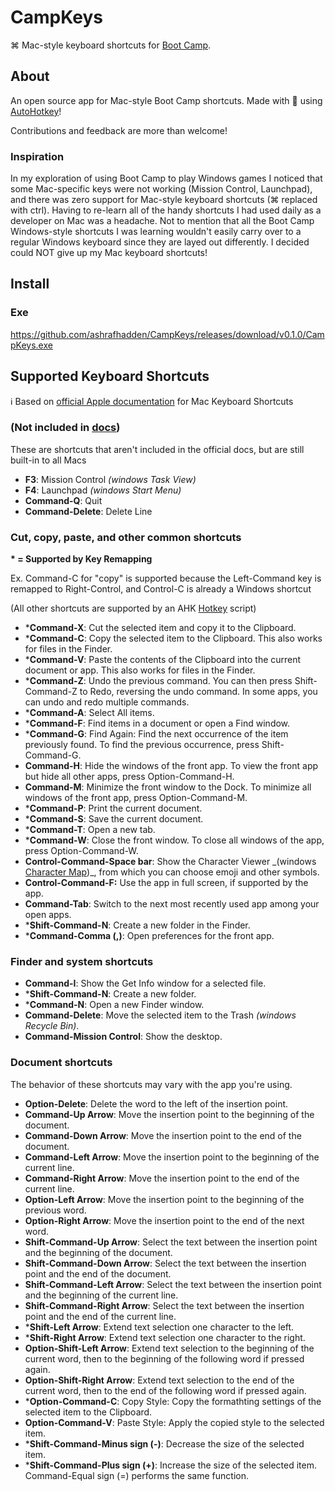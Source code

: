 # CampKeys

⌘ Mac-style keyboard shortcuts for [Boot Camp](https://support.apple.com/boot-camp).

## About

An open source app for Mac-style Boot Camp shortcuts. Made with :purple_heart: using [AutoHotkey](https://www.autohotkey.com/)!

Contributions and feedback are more than welcome!

### Inspiration

In my exploration of using Boot Camp to play Windows games I noticed that some Mac-specific keys were not working (Mission Control, Launchpad), and there was zero support for Mac-style keyboard shortcuts (⌘ replaced with ctrl). Having to re-learn all of the handy shortcuts I had used daily as a developer on Mac was a headache. Not to mention that all the Boot Camp Windows-style shortcuts I was learning wouldn't easily carry over to a regular Windows keyboard since they are layed out differently. I decided could NOT give up my Mac keyboard shortcuts!

## Install

### Exe

https://github.com/ashrafhadden/CampKeys/releases/download/v0.1.0/CampKeys.exe

## Supported Keyboard Shortcuts

:information_source: Based on [official Apple documentation](https://support.apple.com/en-us/HT201236) for Mac Keyboard Shortcuts

### (Not included in [docs](https://support.apple.com/en-us/HT201236))

These are shortcuts that aren't included in the official docs, but are still built-in to all Macs

- **F3**: Mission Control _(windows Task View)_
- **F4**: Launchpad _(windows Start Menu)_
- **Command-Q**: Quit
- **Command-Delete**: Delete Line

### Cut, copy, paste, and other common shortcuts

**\* = Supported by Key Remapping**

Ex. Command-C for "copy" is supported because the Left-Command key is remapped to Right-Control, and Control-C is already a Windows shortcut

(All other shortcuts are supported by an AHK [Hotkey](https://www.autohotkey.com/docs/Hotkeys.htm) script)

- \***Command-X**: Cut the selected item and copy it to the Clipboard.
- \***Command-C**: Copy the selected item to the Clipboard. This also works for files in the Finder.
- \***Command-V**: Paste the contents of the Clipboard into the current document or app. This also works for files in the Finder.
- \***Command-Z**: Undo the previous command. You can then press Shift-Command-Z to Redo, reversing the undo command. In some apps, you can undo and redo multiple commands.
- \***Command-A**: Select All items.
- \***Command-F**: Find items in a document or open a Find window.
- \***Command-G**: Find Again: Find the next occurrence of the item previously found. To find the previous occurrence, press Shift-Command-G.
- **Command-H**: Hide the windows of the front app. To view the front app but hide all other apps, press Option-Command-H.
- **Command-M**: Minimize the front window to the Dock. To minimize all windows of the front app, press Option-Command-M.
- \***Command-P**: Print the current document.
- \***Command-S**: Save the current document.
- \***Command-T**: Open a new tab.
- \***Command-W**: Close the front window. To close all windows of the app, press Option-Command-W.
- **Control-Command-Space bar**: Show the Character Viewer _(windows [Character Map](https://en.wikipedia.org/wiki/Character_Map_(Windows)))\_, from which you can choose emoji and other symbols.
- **Control-Command-F:** Use the app in full screen, if supported by the app.
- **Command-Tab**: Switch to the next most recently used app among your open apps.
- \***Shift-Command-N**: Create a new folder in the Finder.
- \***Command-Comma (,)**: Open preferences for the front app.

### Finder and system shortcuts

- **Command-I**: Show the Get Info window for a selected file.
- \***Shift-Command-N**: Create a new folder.
- \***Command-N**: Open a new Finder window.
- **Command-Delete**: Move the selected item to the Trash _(windows Recycle Bin)_.
- **Command-Mission Control**: Show the desktop.

### Document shortcuts

The behavior of these shortcuts may vary with the app you're using.

- **Option-Delete**: Delete the word to the left of the insertion point.
- **Command-Up Arrow**: Move the insertion point to the beginning of the document.
- **Command-Down Arrow**: Move the insertion point to the end of the document.
- **Command-Left Arrow**: Move the insertion point to the beginning of the current line.
- **Command-Right Arrow**: Move the insertion point to the end of the current line.
- **Option-Left Arrow**: Move the insertion point to the beginning of the previous word.
- **Option-Right Arrow**: Move the insertion point to the end of the next word.
- **Shift-Command-Up Arrow**: Select the text between the insertion point and the beginning of the document.
- **Shift-Command-Down Arrow**: Select the text between the insertion point and the end of the document.
- **Shift-Command-Left Arrow**: Select the text between the insertion point and the beginning of the current line.
- **Shift-Command-Right Arrow**: Select the text between the insertion point and the end of the current line.
- \***Shift-Left Arrow**: Extend text selection one character to the left.
- \***Shift-Right Arrow**: Extend text selection one character to the right.
- **Option-Shift-Left Arrow**: Extend text selection to the beginning of the current word, then to the beginning of the following word if pressed again.
- **Option-Shift-Right Arrow**: Extend text selection to the end of the current word, then to the end of the following word if pressed again.
- \***Option-Command-C**: Copy Style: Copy the formathting settings of the selected item to the Clipboard.
- **Option-Command-V**: Paste Style: Apply the copied style to the selected item.
- \***Shift-Command-Minus sign (-)**: Decrease the size of the selected item.
- \***Shift-Command-Plus sign (+)**: Increase the size of the selected item. Command-Equal sign (=) performs the same function.

<!-- ## Extras

In addition to the basic Mac keyboard shortcuts, CampKeys also includes support for the following: -->

<!-- ### Custom Keyboard Shortcuts

Easily create secondary combinations for Mac keyboard shortcuts or even create your very own shortcuts and remappings using a built-in list of common Windows commands and keys. -->
